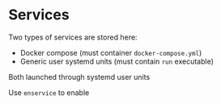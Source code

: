 # Services

Two types of services are stored here:

- Docker compose (must container `docker-compose.yml`)
- Generic user systemd units (must contain `run` executable)

Both launched through systemd user units

Use `enservice` to enable
